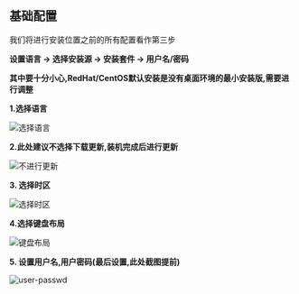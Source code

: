 ## 基础配置

我们将进行安装位置之前的所有配置看作第三步

**设置语言 -> 选择安装源 -> 安装套件 -> 用户名/密码**

**其中要十分小心,RedHat/CentOS默认安装是没有桌面环境的最小安装版,需要进行调整**

**1.选择语言**

![选择语言](http://www.qiniu.evilcrow.site/Linux_virtual_box_choose_language.png)

**2.此处建议不选择下载更新,装机完成后进行更新**

![不进行更新](http://www.qiniu.evilcrow.site/Linux_virtual_box_update.png)

**3. 选择时区**

![选择时区](http://www.qiniu.evilcrow.site/Linux_virtual_box_time_desc.png)

**4.选择键盘布局**

![键盘布局](http://www.qiniu.evilcrow.site/Linux_virtual_box_keybord.png)

**5. 设置用户名,用户密码(最后设置,此处截图提前)**

![user-passwd](http://www.qiniu.evilcrow.site/Linux_virtual_box_user_passwd.png)
